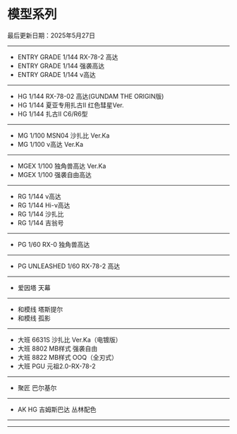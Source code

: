 # 模型系列

最后更新日期：2025年5月27日

---

- ENTRY GRADE 1/144 RX-78-2 高达
- ENTRY GRADE 1/144 强袭高达
- ENTRY GRADE 1/144 ν高达

---

- HG 1/144 RX-78-02 高达(GUNDAM THE ORIGIN版)
- HG 1/144 夏亚专用扎古II 红色彗星Ver.
- HG 1/144 扎古II C6/R6型

---

- MG 1/100 MSN04 沙扎比 Ver.Ka
- MG 1/100 ν高达 Ver.Ka

---

- MGEX 1/100 独角兽高达 Ver.Ka
- MGEX 1/100 强袭自由高达

---

- RG 1/144 ν高达
- RG 1/144 Hi-ν高达
- RG 1/144 沙扎比
- RG 1/144 吉翁号

---

- PG 1/60 RX-0 独角兽高达

---

- PG UNLEASHED 1/60 RX-78-2 高达

---

- 爱因塔 天幕

---

- 和模线 塔斯提尔
- 和模线 孤影

---

- 大班 6631S 沙扎比 Ver.Ka（电镀版）
- 大班 8802 MB样式 强袭自由
- 大班 8822 MB样式 OOQ（全刃式）
- 大班 PGU 元祖2.0-RX-78-2

---

- 聚匠 巴尔基尔

---

- AK HG 吉姆斯巴达 丛林配色

---


---
